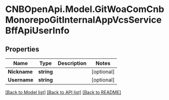 # CNBOpenApi.Model.GitWoaComCnbMonorepoGitInternalAppVcsServiceBffApiUserInfo

## Properties

Name | Type | Description | Notes
------------ | ------------- | ------------- | -------------
**Nickname** | **string** |  | [optional] 
**Username** | **string** |  | [optional] 

[[Back to Model list]](../../README.md#documentation-for-models) [[Back to API list]](../../README.md#documentation-for-api-endpoints) [[Back to README]](../../README.md)

